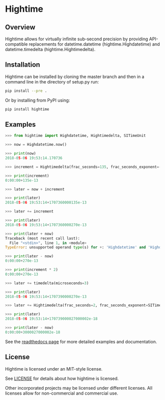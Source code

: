 Hightime
========

Overview
--------
Hightime allows for virtually infinite sub-second precision by providing API-compatible replacements for datetime.datetime (hightime.Highdatetime) and datetime.timedelta (hightime.Hightimedelta).

Installation
------------
Hightime can be installed by cloning the master branch and then in a command
line in the directory of setup.py run:

```bash
pip install --pre .
```

Or by installing from PyPI using:

```bash
pip install hightime
```

Examples
--------

```python
>>> from hightime import Highdatetime, Hightimedelta, SITimeUnit

>>> now = Highdatetime.now()

>>> print(now)
2018-05-06 19:53:14.170736

>>> increment = Hightimedelta(frac_seconds=135, frac_seconds_exponent=-13)

>>> print(increment)
0:00:00+135e-13

>>> later = now + increment

>>> print(later)
2018-05-06 19:53:14+1707360000135e-13

>>> later += increment

>>> print(later)
2018-05-06 19:53:14+1707360000270e-13

>>> print(later + now)
Traceback (most recent call last):
  File "<stdin>", line 1, in <module>
TypeError: unsupported operand type(s) for +: 'Highdatetime' and 'Highdatetime'

>>> print(later - now)
0:00:00+270e-13

>>> print(increment * 2)
0:00:00+270e-13

>>> later += timedelta(microseconds=3)

>>> print(later)
2018-05-06 19:53:14+1707390000270e-13

>>> later += Hightimedelta(frac_seconds=2, frac_seconds_exponent=SITimeUnit.ATTOSECONDS)

>>> print(later)
2018-05-06 19:53:14+170739000027000002e-18

>>> print(later - now)
0:00:00+3000027000002e-18
```

See the [readthedocs page](http://<reponame>.readthedocs.io/en/latest/) for more detailed examples and documentation.

License
-------
Hightime is licensed under an MIT-style license.

See [LICENSE](https://github.com/ni/<reponame>/blob/master/LICENSE)
for details about how hightime is licensed.

Other incorporated projects may be licensed under different licenses. All
licenses allow for non-commercial and commercial use.
